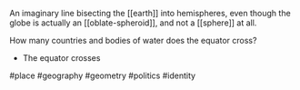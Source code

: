 An imaginary line bisecting the [[earth]] into hemispheres, even though the globe is actually an [[oblate-spheroid]], and not a [[sphere]] at all.

How many countries and bodies of water does the equator cross?
- The equator crosses 

#place #geography #geometry #politics #identity 

